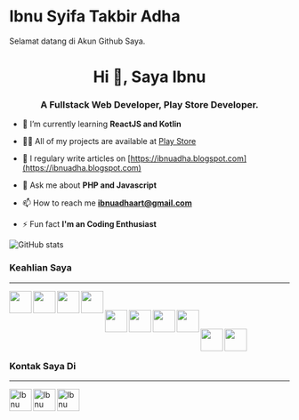 # Ibnu Syifa Takbir Adha

Selamat datang di Akun Github Saya.
<h1 align="center">Hi 👋, Saya Ibnu</h1>
<h3 align="center">A Fullstack Web Developer, Play Store Developer.</h3>

- 🌱 I’m currently learning **ReactJS and Kotlin**

- 👨‍💻 All of my projects are available at [Play Store](https://play.google.com/store/apps/dev?id=4990134853462111465)

- 📝 I regulary write articles on [https://ibnuadha.blogspot.com](https://ibnuadha.blogspot.com)

- 💬 Ask me about **PHP and Javascript**

- 📫 How to reach me **ibnuadhaart@gmail.com**

- ⚡ Fun fact **I'm an Coding Enthusiast**

![GitHub stats](https://github-readme-stats.vercel.app/api?username=ibnustagnz&show_icons=true)

### Keahlian Saya

<center>
<hr/>
  <img align="left" width="40px" src="https://www.kindpng.com/picc/m/11-118738_php-logo-png-circle-transparent-png.png" />
  <img align="left" width="40px" src="https://upload.wikimedia.org/wikipedia/commons/6/6a/JavaScript-logo.png" />
  <img align="left" width="40px" src="https://cdn.pixabay.com/photo/2017/08/05/11/16/logo-2582748_1280.png" />
  <img align="left" width="40px" src="https://cdn.pixabay.com/photo/2017/08/05/11/16/logo-2582747_960_720.png" />
  <br><br>
  <img align="left" width="40px" src="https://cdn.iconscout.com/icon/free/png-512/mysql-6-226028.png" />
  <img align="left" width="40px" src="https://www.excelsiortechnologies.com/img/about/node-js.png" />
  <img align="left" width="40px" src="https://cdn3.iconfinder.com/data/icons/logos-brands-3/24/logo_brand_brands_logos_linux-512.png" />
  <img align="left" width="40px" src="https://www.docker.com/sites/default/files/d8/styles/role_icon/public/2019-07/vertical-logo-monochromatic.png?itok=erja9lKc" />
  <br><br>
  <img align="left" width="40px" src="https://upload.wikimedia.org/wikipedia/commons/thumb/9/9a/Laravel.svg/1200px-Laravel.svg.png" />
  <img align="left" width="40px" src="https://camo.githubusercontent.com/0e0adf58c74c6e74bb64ece5d0ef4620f4f46915/68747470733a2f2f76352e676574626f6f7473747261702e636f6d2f646f63732f352e302f6173736574732f6272616e642f626f6f7473747261702d6c6f676f2d736861646f772e706e67" /><br><br></center>
  
### Kontak Saya Di
<hr/>
<a href="https://www.instagram.com/ibnustagnz/">
  <img align="left" alt="Ibnu Adha | Instagram " width="40px" src="https://1.bp.blogspot.com/-ivwzE-L666s/XruUfFY_ErI/AAAAAAAAAsE/p9NMU38iXScU-oXDjtdH4EripC0XnX3qACLcBGAsYHQ/s1600/IG%2BIcon.png" />
</a>
<a href="https://www.facebook.com/ibnustagnz">
  <img align="left" alt="Ibnu Adha | Facebook" width="40px" src="https://image.flaticon.com/icons/png/512/174/174848.png" />
</a>
<a href="https://api.whatsapp.com/send?phone=6289515256233">
  <img align="left" alt="Ibnu Adha's Whatsapp" width="40px" src="https://pngimage.net/wp-content/uploads/2018/06/whatsapp-flat-icon-png-5.png" />
</a>
